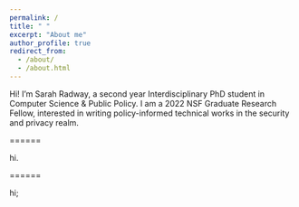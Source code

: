 ```yaml
---
permalink: /
title: " "
excerpt: "About me"
author_profile: true
redirect_from: 
  - /about/
  - /about.html
---
```


Hi! 
I’m Sarah Radway, a second year Interdisciplinary PhD student in Computer Science & Public Policy. I am a 2022 NSF Graduate Research Fellow, interested in writing policy-informed technical works in the security and privacy realm.

======

hi.

======

hi;